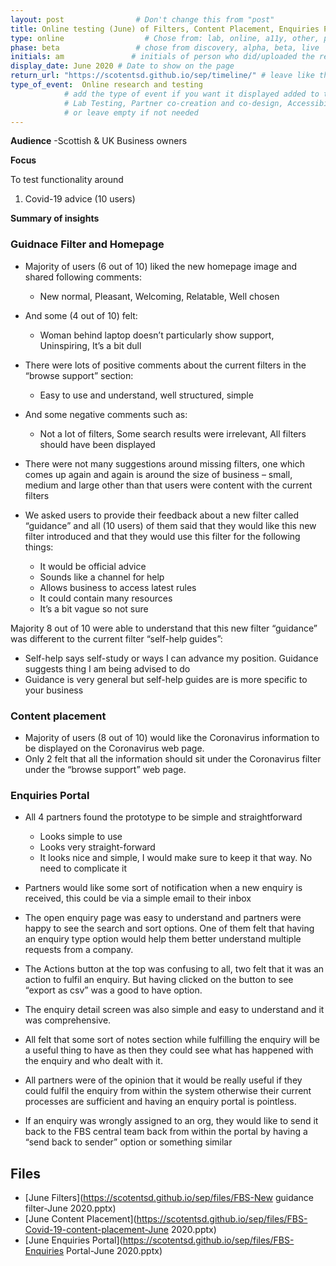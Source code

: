 ```yaml
---
layout: post                # Don't change this from "post"
title: Online testing (June) of Filters, Content Placement, Enquiries Portal  # Title to show on the page
type: online                  # Chose from: lab, online, a11y, other, partner
phase: beta                 # chose from discovery, alpha, beta, live
initials: am               # initials of person who did/uploaded the research
display_date: June 2020 # Date to show on the page
return_url: "https://scotentsd.github.io/sep/timeline/" # leave like this         
type_of_event:  Online research and testing            
            # add the type of event if you want it displayed added to the heading when the post if clicked on
            # Lab Testing, Partner co-creation and co-design, Accessibility, Online research and testing, Events, F2F and testing
            # or leave empty if not needed
---
```



**Audience**
-Scottish & UK Business owners  

**Focus**

To test functionality around
1. Covid-19 advice (10 users)

**Summary of insights**
### Guidnace Filter and Homepage
- Majority of users (6 out of 10) liked the new homepage image and shared following comments:
  - New normal, Pleasant, Welcoming, Relatable, Well chosen
- And some (4 out of 10) felt:
  - Woman behind laptop doesn’t particularly show support, Uninspiring, It’s a bit dull

- There were lots of positive comments about the current filters in the “browse support” section:
  - Easy to use and understand, well structured, simple
- And some negative comments such as:
  - Not a lot of filters, Some search results were irrelevant, All filters should have been displayed
- There were not many suggestions around missing filters, one which comes up again and again is around the size of business – small, medium and large other than that users were content with the current filters
- We asked users to provide their feedback about a new filter called “guidance” and all (10 users) of them said that they would like this new filter introduced and that they would use this filter for the following things:
  - It would be official advice
  - Sounds like a channel for help
  - Allows business to access latest rules
  - It could contain many resources
  - It’s a bit vague so not sure

Majority 8 out of 10 were able to understand that this new filter “guidance” was different to the current filter “self-help guides”:
  - Self-help says self-study or ways I can advance my position. Guidance suggests thing I am being advised to do
  - Guidance is very general but self-help guides are is more specific to your business

### Content placement
- Majority of users (8 out of 10) would like the Coronavirus information to be displayed on the Coronavirus web page.
- Only 2 felt that all the information should sit under the Coronavirus filter under the “browse support” web page.



### Enquiries Portal
- All 4 partners found the prototype to be simple and straightforward
  - Looks simple to use
  - Looks very straight-forward
  - It looks nice and simple, I would make sure to keep it that way. No need to complicate it

- Partners would like some sort of notification when a new enquiry is received, this could be via a simple email to their inbox
- The open enquiry page was easy to understand and partners were happy to see the search and sort options. One of them felt that having an enquiry type option would help them better understand multiple requests from a company.
- The Actions button at the top was confusing to all, two felt that it was an action to fulfil an enquiry. But having clicked on the button to see “export as csv” was a good to have option.
- The enquiry detail screen was also simple and easy to understand and it was comprehensive.
- All felt that some sort of notes section while fulfilling the enquiry will be a useful thing to have as then they could see what has happened with the enquiry and who dealt with it.
- All partners were of the opinion that it would be really useful if they could fulfil the enquiry from within the system otherwise their current processes are sufficient and having an enquiry portal is pointless.
- If an enquiry was wrongly assigned to an org, they would like to send it back to the FBS central team back from within the portal by having a “send back to sender” option or something similar

## Files
- [June Filters](https://scotentsd.github.io/sep/files/FBS-New guidance filter-June 2020.pptx)
- [June Content Placement](https://scotentsd.github.io/sep/files/FBS-Covid-19-content-placement-June 2020.pptx)
- [June Enquiries Portal](https://scotentsd.github.io/sep/files/FBS-Enquiries Portal-June 2020.pptx)

